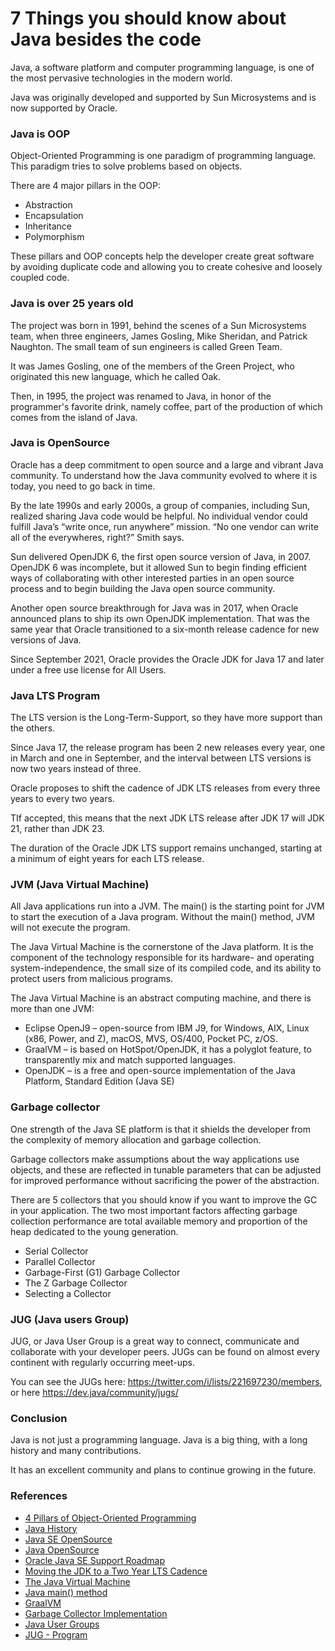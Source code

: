 # 7 Things you should know about Java besides the code



Java, a software platform and computer programming language, is one of the most pervasive technologies in the modern world.

Java was originally developed and supported by Sun Microsystems and is now supported by Oracle.

### Java is OOP

Object-Oriented Programming is one paradigm of programming language. This paradigm tries to solve problems based on objects.

There are 4 major pillars in the OOP:

* Abstraction
* Encapsulation
* Inheritance
* Polymorphism

These pillars and OOP concepts help the developer create great software by avoiding duplicate code and allowing you to create cohesive and loosely coupled code.

### Java is over 25 years old

The project was born in 1991, behind the scenes of a Sun Microsystems team, when three engineers, James Gosling, Mike Sheridan, and Patrick Naughton. The small team of sun engineers is called Green Team.

It was James Gosling, one of the members of the Green Project, who originated this new language, which he called Oak.

Then, in 1995, the project was renamed to Java, in honor of the programmer's favorite drink, namely coffee, part of the production of which comes from the island of Java.

### Java is OpenSource

Oracle has a deep commitment to open source and a large and vibrant Java community. To understand how the Java community evolved to where it is today, you need to go back in time.

By the late 1990s and early 2000s, a group of companies, including Sun, realized sharing Java code would be helpful. No individual vendor could fulfill Java’s “write once, run anywhere” mission. “No one vendor can write all of the everywheres, right?” Smith says.

Sun delivered OpenJDK 6, the first open source version of Java, in 2007. OpenJDK 6 was incomplete, but it allowed Sun to begin finding efficient ways of collaborating with other interested parties in an open source process and to begin building the Java open source community.

Another open source breakthrough for Java was in 2017, when Oracle announced plans to ship its own OpenJDK implementation. That was the same year that Oracle transitioned to a six-month release cadence for new versions of Java.

Since September 2021, Oracle provides the Oracle JDK for Java 17 and later under a free use license for All Users.

### Java LTS Program

The LTS version is the Long-Term-Support, so they have more support than the others.

Since Java 17, the release program has been 2 new releases every year, one in March and one in September, and the interval between LTS versions is now two years instead of three.

Oracle proposes to shift the cadence of JDK LTS releases from every three years to every two years.

TIf accepted, this means that the next JDK LTS release after JDK 17 will JDK 21, rather than JDK 23.

The duration of the Oracle JDK LTS support remains unchanged, starting at a minimum of eight years for each LTS release.

### JVM (Java Virtual Machine)

All Java applications run into a JVM. The main() is the starting point for JVM to start the execution of a Java program. Without the main() method, JVM will not execute the program.

The Java Virtual Machine is the cornerstone of the Java platform. It is the component of the technology responsible for its hardware- and operating system-independence, the small size of its compiled code, and its ability to protect users from malicious programs.

The Java Virtual Machine is an abstract computing machine, and there is more than one JVM:

* Eclipse OpenJ9 – open-source from IBM J9, for Windows, AIX, Linux (x86, Power, and Z), macOS, MVS, OS/400, Pocket PC, z/OS.
* GraalVM – is based on HotSpot/OpenJDK, it has a polyglot feature, to transparently mix and match supported languages.
* OpenJDK – is a free and open-source implementation of the Java Platform, Standard Edition (Java SE)

### Garbage collector

One strength of the Java SE platform is that it shields the developer from the complexity of memory allocation and garbage collection.

Garbage collectors make assumptions about the way applications use objects, and these are reflected in tunable parameters that can be adjusted for improved performance without sacrificing the power of the abstraction.

There are 5 collectors that you should know if you want to improve the GC in your application. The two most important factors affecting garbage collection performance are total available memory and proportion of the heap dedicated to the young generation.

* Serial Collector
* Parallel Collector
* Garbage-First (G1) Garbage Collector
* The Z Garbage Collector
* Selecting a Collector

### JUG (Java users Group)

JUG, or Java User Group is a great way to connect, communicate and collaborate with your developer peers. JUGs can be found on almost every continent with regularly occurring meet-ups.

You can see the JUGs here: https://twitter.com/i/lists/221697230/members, or here https://dev.java/community/jugs/

### Conclusion

Java is not just a programming language. Java is a big thing, with a long history and many contributions.

It has an excellent community and plans to continue growing in the future.

### References

* [4 Pillars of Object-Oriented Programming](https://thiago-1.gitbook.io/high-level-programmer/basics/4-pillars-of-object-oriented-programming)
* [Java History](https://www.baeldung.com/java-history)
* [Java SE OpenSource](https://blogs.oracle.com/javamagazine/post/java-se-open-source-license)
* [Java OpenSource](https://opensource.com/resources/java)
* [Oracle Java SE Support Roadmap](https://www.oracle.com/java/technologies/java-se-support-roadmap.html)
* [Moving the JDK to a Two Year LTS Cadence](https://blogs.oracle.com/java/post/moving-the-jdk-to-a-two-year-lts-cadence)
* [The Java Virtual Machine](https://docs.oracle.com/javase/specs/jvms/se7/html/jvms-1.html)
* [Java main() method](https://www.javatpoint.com/java-main-method)
* [GraalVM](https://www.graalvm.org/why-graalvm/)
* [Garbage Collector Implementation](https://docs.oracle.com/en/java/javase/18/gctuning/garbage-collector-implementation.html#GUID-71D796B3-CBAB-4D80-B5C3-2620E45F6E5D)
* [Java User Groups](https://dev.java/community/jugs/)
* [JUG - Program](https://jcp.org/en/procedures/overview)
